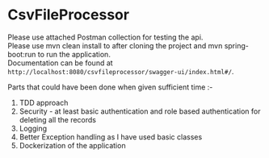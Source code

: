 # CsvFileProcessor
Please use attached Postman collection for testing the api.\
Please use mvn clean install to after cloning the project and mvn spring-boot:run to run the application.\
Documentation can be found at `http://localhost:8080/csvfileprocessor/swagger-ui/index.html#/`.

Parts that could have been done when given sufficient time :-
1. TDD approach 
2. Security - at least basic authentication and role based authentication for deleting all the records
3. Logging
4. Better Exception handling as I have used basic classes
5. Dockerization of the application 
